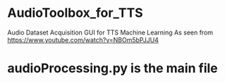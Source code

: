 # AudioToolbox_for_TTS
Audio Dataset Acquisition GUI for TTS Machine Learning
As seen from https://www.youtube.com/watch?v=NBOm5bPJJU4

# audioProcessing.py is the main file
